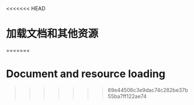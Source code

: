 <<<<<<< HEAD
# 加载文档和其他资源
=======

# Document and resource loading
>>>>>>> 69e44506c3e9dac74c282be37b55ba7ff122ae74
